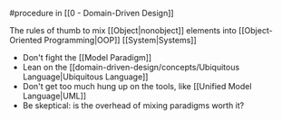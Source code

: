 #procedure in [[0 - Domain-Driven Design]]

The rules of thumb to mix [[Object|nonobject]] elements into [[Object-Oriented Programming|OOP]] [[System|Systems]]

- Don't fight the [[Model Paradigm]]
- Lean on the [[domain-driven-design/concepts/Ubiquitous Language|Ubiquitous Language]]
- Don't get too much hung up on the tools, like [[Unified Model Language|UML]]
- Be skeptical: is the overhead of mixing paradigms worth it?
